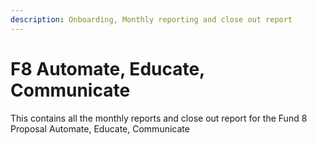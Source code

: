 ```yaml
---
description: Onboarding, Monthly reporting and close out report
---
```


# F8 Automate, Educate, Communicate

This contains all the monthly reports and close out report for the Fund 8 Proposal Automate, Educate, Communicate
